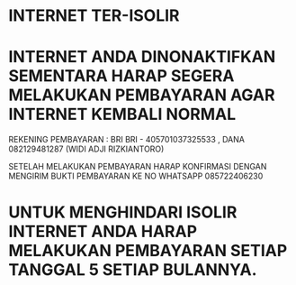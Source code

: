 # INTERNET TER-ISOLIR
# INTERNET ANDA DINONAKTIFKAN SEMENTARA HARAP SEGERA MELAKUKAN PEMBAYARAN AGAR INTERNET KEMBALI NORMAL
REKENING PEMBAYARAN : BRI BRI - 405701037325533 , DANA 082129481287 (WIDI ADJI RIZKIANTORO)</P>
SETELAH MELAKUKAN PEMBAYARAN HARAP KONFIRMASI DENGAN MENGIRIM BUKTI PEMBAYARAN KE NO WHATSAPP 085722406230</P>
# UNTUK MENGHINDARI ISOLIR INTERNET ANDA HARAP MELAKUKAN PEMBAYARAN SETIAP TANGGAL 5 SETIAP BULANNYA.
